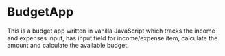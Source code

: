 # BudgetApp
This is a budget app written in vanilla JavaScript which tracks the income and expenses input, has input field for income/expense item, calculate the  amount and 
calculate the available budget.
